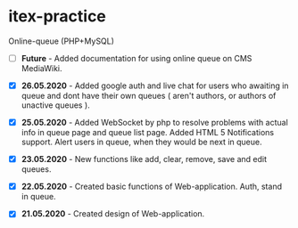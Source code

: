 # itex-practice
Online-queue (PHP+MySQL)

- [ ] **Future** - Added documentation for using online queue on CMS MediaWiki.

- [x] **26.05.2020** - Added google auth and live chat for users who awaiting in queue and dont have their own queues ( aren't authors, or authors of unactive queues ).
- [x] **25.05.2020** - Added WebSocket by php to resolve problems with actual info in queue page and queue list page. Added HTML 5 Notifications support. Alert users in queue, when they would be next in queue.
- [x] **23.05.2020** - New functions like add, clear, remove, save and edit queues.
- [x] **22.05.2020** - Created basic functions of Web-application. Auth, stand in queue.
- [x] **21.05.2020** - Created design of Web-application.
